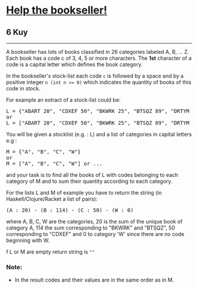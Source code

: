 <h1><a href="https://www.codewars.com/kata/54dc6f5a224c26032800005c">Help the bookseller!</a></h1>
<h2>6 Kuy</h2>
<hr>
<p>A bookseller has lots of books classified in 26 categories labeled A, B, ... Z. 
Each book has a code c of 3, 4, 5 or more characters. 
The <strong>1st</strong> character of a code is a capital letter which defines the book category.</p>
<p>In the bookseller's stock-list each code <code>c</code> is followed by a space 
and by a positive integer <code>n (int n >= 0)</code> which indicates the quantity of books of this code in stock.</p>
<p>For example an extract of a stock-list could be:</p>
<pre>
L = {"ABART 20", "CDXEF 50", "BKWRK 25", "BTSQZ 89", "DRTYM 60"}.
or
L = ["ABART 20", "CDXEF 50", "BKWRK 25", "BTSQZ 89", "DRTYM 60"] or ....
</pre>
<p>You will be given a stocklist (e.g. : L) and a list of categories in capital letters e.g :</p>
<pre>
M = {"A", "B", "C", "W"} 
or
M = ["A", "B", "C", "W"] or ...
</pre>
<p>and your task is to find all the books of L with codes belonging 
to each category of M and to sum their quantity according to each category.</p>
<p>For the lists L and M of example you have to return the string (in Haskell/Clojure/Racket a list of pairs):</p>
<pre>(A : 20) - (B : 114) - (C : 50) - (W : 0)</pre>
<p>where A, B, C, W are the categories, 20 is the sum of the unique book of category A, 
114 the sum corresponding to "BKWRK" and "BTSQZ", 50 corresponding to "CDXEF" 
and 0 to category 'W' since there are no code beginning with W.</p>
<p>f L or M are empty return string is <code>""</code></p>
<h3>Note:</h3>
<ul><li>In the result codes and their values are in the same order as in M.</li></ul>